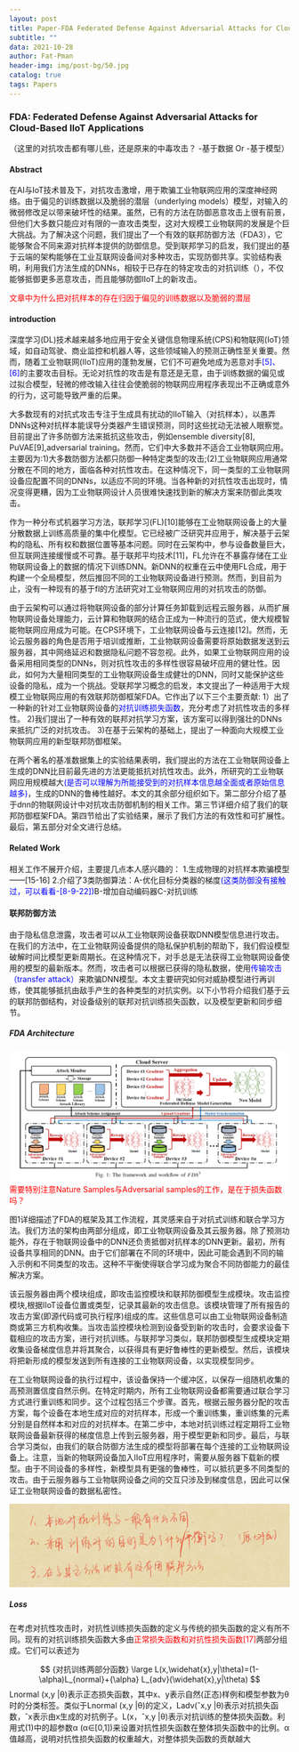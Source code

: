 ```yaml
---
layout: post
title: Paper-FDA Federated Defense Against Adversarial Attacks for Cloud-Based IIoT Applications
subtitle: ""
data: 2021-10-28
author: Fat-Pman
header-img: img/post-bg/50.jpg
catalog: true
tags: Papers
---
```


### FDA: Federated Defense Against Adversarial Attacks for Cloud-Based IIoT Applications

（这里的对抗攻击都有哪儿些，还是原来的中毒攻击？ -基于数据 Or -基于模型）

#### Abstract

在AI与IoT技术普及下，对抗攻击激增，用于欺骗工业物联网应用的深度神经网络。由于偏见的训练数据以及脆弱的潜层（underlying models）模型，对输入的微弱修改足以带来破坏性的结果。虽然，已有的方法在防御恶意攻击上很有前景，但他们大多数只能应对有限的一直攻击类型，这对大规模工业物联网的发展是个巨大挑战。为了解决这个问题，我们提出了一个有效的联邦防御方法（FDA3），它能够聚合不同来源对抗样本提供的防御信息。受到联邦学习的启发，我们提出的基于云端的架构能够在工业互联网设备间对多种攻击，实现防御共享。实验结构表明，利用我们方法生成的DNNs，相较于已存在的特定攻击的对抗训练（），不仅能够抵御更多恶意攻击，而且能够防御IIoT上的新攻击。

<font color=red>文章中为什么把对抗样本的存在归因于偏见的训练数据以及脆弱的潜层</font>

#### introduction

深度学习(DL)技术越来越多地应用于安全关键信息物理系统(CPS)和物联网(IoT)领域，如自动驾驶、商业监控和机器人等，这些领域输入的预测正确性至关重要。然而，随着工业物联网(IIoT)应用的蓬勃发展，它们不可避免地成为恶意对手<font color=blue>[5]、[6]</font>的主要攻击目标。无论对抗性的攻击是有意还是无意，由于训练数据的偏见或过拟合模型，轻微的修改输入往往会使脆弱的物联网应用程序表现出不正确或意外的行为，这可能导致严重的后果。

[^-^]:
    需要看一看这篇论文引用的攻击方法是什么？cites:[5-6]

大多数现有的对抗式攻击专注于生成具有扰动的IIoT输入（对抗样本），以愚弄DNNs这种对抗样本能误导分类器产生错误预测，同时这些扰动无法被人眼察觉。目前提出了许多防御方法来抵抗这些攻击，例如ensemble diversity[8], PuVAE[9],adversarial training。然而，它们中大多数并不适合工业物联网应用。主要因为:1)大多数防御方法都只防御一种特定类型的攻击;(2)工业物联网应用通常分散在不同的地方，面临各种对抗性攻击。在这种情况下，同一类型的工业物联网设备应配置不同的DNNs，以适应不同的环境。当各种新的对抗性攻击出现时，情况变得更糟，因为工业物联网设计人员很难快速找到新的解决方案来防御此类攻击。

作为一种分布式机器学习方法，联邦学习(FL)[10]能够在工业物联网设备上的大量分散数据上训练高质量的集中化模型。它已经被广泛研究并应用于，解决基于云架构的隐私、所有权和数据位置等基本问题。同时在云架构中，参与设备数量巨大，但互联网连接缓慢或不可靠。基于联邦平均技术[11]，FL允许在不暴露存储在工业物联网设备上的数据的情况下训练DNN。新DNN的权重在云中使用FL合成，用于构建一个全局模型，然后推回不同的工业物联网设备进行预测。然而，到目前为止，没有一种现有的基于fl的方法研究对工业物联网应用的对抗攻击的防御。

由于云架构可以通过将物联网设备的部分计算任务卸载到远程云服务器，从而扩展物联网设备处理能力，云计算和物联网的结合正成为一种流行的范式，使大规模智能物联网应用成为可能。在CPS环境下，工业物联网设备与云连接[12]。然而，无论云服务器的角色是否用于培训或推断，工业物联网设备需要将原始数据发送到云服务器，其中网络延迟和数据隐私问题不容忽视。此外，如果工业物联网应用的设备采用相同类型的DNNs，则对抗性攻击的多样性很容易破坏应用的健壮性。因此，如何为大量相同类型的工业物联网设备生成健壮的DNN，同时又能保护这些设备的隐私，成为一个挑战。受联邦学习概念的启发，本文提出了一种适用于大规模工业物联网应用的有效联邦防御框架FDA。它作出了以下三个主要贡献:
1）出了一种新的针对工业物联网设备的<font color=blue>对抗训练损失函数</font>，充分考虑了对抗性攻击的多样性。
2)我们提出了一种有效的联邦对抗学习方案，该方案可以得到强壮的DNNs来抵抗广泛的对抗攻击。
3)在基于云架构的基础上，提出了一种面向大规模工业物联网应用的新型联邦防御框架。

在两个著名的基准数据集上的实验结果表明，我们提出的方法在工业物联网设备上生成的DNN比目前最先进的方法更能抵抗对抗性攻击。此外，所研究的工业物联网应用规模越大<font color=blue>(是否可以理解为所能接受到的对抗样本信息越全面或者原始信息越多)</font>，生成的DNN的鲁棒性越好。本文的其余部分组织如下。第二部分介绍了基于dnn的物联网设计中对抗攻击防御机制的相关工作。第三节详细介绍了我们的联邦防御框架FDA。第四节给出了实验结果，展示了我们方法的有效性和可扩展性。最后，第五部分对全文进行总结。

#### Related Work
相关工作不展开介绍，主要提几点本人感兴趣的：
    1.生成物理的对抗样本欺骗模型——[15-16]
    2.介绍了3类防御算法：A-优化目标分类器的梯度<font color=blue>(这类防御没有接触过，可以看看-[8-9-22])</font>B-增加自动编码器C-对抗训练

#### 联邦防御方法
由于隐私信息泄露，攻击者可以从工业物联网设备获取DNN模型信息进行攻击。在我们的方法中，在工业物联网设备提供的隐私保护机制的帮助下，我们假设模型破解时间比模型更新周期长。在这种情况下，对手总是无法获得工业物联网设备使用的模型的最新版本。然而，攻击者可以根据已获得的隐私数据，使用<font color=blue>传输攻击（transfer attack）</font>来欺骗DNN模型。本文主要研究如何对威胁模型进行再训练，使其能够抵抗由敌手产生的各种类型的对抗实例。以下小节将介绍我们基于云的联邦防御结构，对设备级别的联邦对抗训练损失函数，以及模型更新和同步细节。

##### FDA Architecture

![framwork and workflow of FDA](/img/20211028/1.png)
<font color=red>需要特别注意Nature Samples与Adversarial samples的工作，是在于损失函数吗？</font>

图1详细描述了FDA的框架及其工作流程，其灵感来自于对抗式训练和联合学习方法。我们方法的架构由两部分组成，即工业物联网设备及其云服务器。除了预测功能外，存在于物联网设备中的DNN还负责抵御对抗样本的DNN更新。最初，所有设备共享相同的DNN。由于它们部署在不同的环境中，因此可能会遇到不同的输入示例和不同类型的攻击。这种不平衡使得联合学习成为聚合不同防御能力的最佳解决方案。

该云服务器由两个模块组成，即攻击监控模块和联邦防御模型生成模块。攻击监控模块,根据IIoT设备位置或类型，记录其最新的攻击信息。该模块管理了所有报告的攻击方案(即源代码或可执行程序)组成的库。这些信息可以由工业物联网设备制造商或第三方机构收集。当攻击监控模块检测到设备受到新的攻击时，会要求设备下载相应的攻击方案，进行对抗训练。与联邦学习类似，联邦防御模型生成模块定期收集设备梯度信息并将其聚合，以获得具有更好鲁棒性的更新模型。然后，该模块将把新形成的模型发送到所有连接的工业物联网设备，以实现模型同步。

在工业物联网设备的执行过程中，该设备保持一个缓冲区，以保存一组随机收集的高预测置信度自然示例。在特定时期内，所有工业物联网设备都需要通过联合学习方式进行重训练和同步。这个过程包括三个步骤。首先，根据云服务器分配的攻击方案，每个设备在本地生成对应的对抗样本，形成一个重训练集，重训练集的元素分别是自然样本和对应的对抗样本。在第二步中，本地对抗训练过程定期将工业物联网设备最新获得的梯度信息上传到云服务器，用于模型更新和同步。最后，与联合学习类似，由我们的联合防御方法生成的模型将部署在每个连接的工业物联网设备上。注意，当新的物联网设备加入IIoT应用程序时，需要从服务器下载新的模型。由于不同设备的多样性，新模型具有更强的鲁棒性，可以抵抗更多不同类型的攻击。由于云服务器与工业物联网设备之间的交互只涉及到梯度信息，因此可以保证工业物联网设备的数据私密性。

![question](/img/20211028/2.png)

##### Loss
在考虑对抗性攻击时，对抗性训练损失函数的定义与传统的损失函数的定义有所不同。现有的对抗训练损失函数大多由<font color=red>正常损失函数和对抗性损失函数[17]</font>两部分组成。它们可以表述为

$$ {对抗训练两部分函数}
\large
L(x,\widehat{x},y|\theta)=(1-\alpha)L_{normal}+{\alpha} L_{adv}(\widehat{x},y|\theta)
$$
Lnormal (x,y |θ)表示正态损失函数，其中x、y表示自然(正态)样例和模型参数为θ时的分类标签。类似于Lnormal (x,y |θ)的定义，Ladv(ˆx,y |θ)表示对抗损失函数，ˆx表示由x生成的对抗例子。L(x，ˆx,y |θ)表示对抗训练的整体损失函数。利用式(1)中的超参数α (α∈[0,1])来设置对抗性损失函数在整体损失函数中的比例。α值越高，说明对抗性损失函数的权重越大，对整体损失函数的贡献越大
